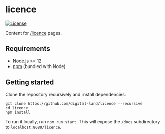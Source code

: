 # licence

[![License](https://img.shields.io/github/license/mashape/apistatus.svg)](LICENSE)

Content for [/licence](https://digital-land.github.io/licence) pages.

## Requirements

- [Node.js >= 12](https://nodejs.org/)
- [npm](https://npmjs.com/) (bundled with Node)

## Getting started

Clone the repository recursively and install dependencies:

```
git clone https://github.com/digital-land/licence --recursive
cd licence
npm install
```

To run it locally, run `npm run start`. This will expose the `/docs` subdirectory to `localhost:8080/licence`.
